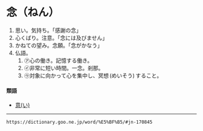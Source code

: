 # 念（ねん）

1.  思い。気持ち。「感謝の念」
2.  心くばり。注意。「念には及びません」
3.  かねての望み。念願。「念がかなう」
4.  仏語。
    1.  ㋐心の働き。記憶する働き。
    2.  ㋑非常に短い時間。一念。剎那。
    3.  ㋒対象に向かって心を集中し、冥想 (めいそう) すること。
        

#### 類語
-   [意(い)](い（意）)

---
`https://dictionary.goo.ne.jp/word/%E5%BF%B5/#jn-170845`